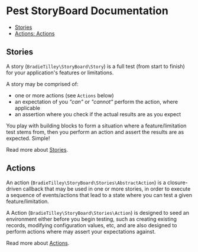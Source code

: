 # Pest StoryBoard Documentation

- [Stories](/docs/stories.md)
- [Actions: Actions](/docs/actions.md)

## Stories

A story (`BradieTilley\StoryBoard\Story`) is a full test (from start to finish) for your application's features or limitations.

A story may be comprised of:

- one or more actions (see `Actions` below)
- an expectation of you _"can"_ or _"cannot"_ perform the action, where applicable
- an assertion where you check if the actual results are as you expect

You play with building blocks to form a situation where a feature/limitation test stems from, then you perform an action and assert the results are as expected. Simple! 

Read more about [Stories](/docs/stories.md).

## Actions

An action (`BradieTilley\StoryBoard\Stories\AbstractAction`) is a closure-driven callback that may be used in one or more stories, in order to execute a sequence of events/actions that lead to a state where you can test a given feature/limitation.

A Action (`BradieTilley\StoryBoard\Stories\Action`) is designed to seed an environment either before you begin testing, such as creating existing records, modifying configuration values, etc, and are also designed to perform actions where may assert your expectations against.

Read more about [Actions](/docs/actions.md).
